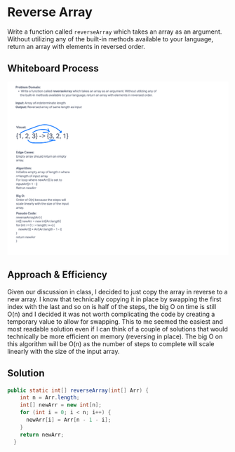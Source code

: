 # Reverse Array
Write a function called `reverseArray` which takes an array as an argument. Without utilizing any of the built-in methods available to your language, return an array with elements in reversed order.

## Whiteboard Process
![Whiteboard](arrayReverse.png)

## Approach & Efficiency

Given our discussion in class, I decided to just copy the array in reverse to a new array.  I know that technically copying it in place by swapping the first index with the last and so on is half of the steps, the big O on time is still O(n) and I decided it was not worth complicating the code by creating a temporary value to allow for swapping.  This to me seemed the easiest and most readable solution even if I can think of a couple of solutions that would technically be more efficient on memory (reversing in place).
The big O on this algorithm will be O(n) as the number of steps to complete will scale linearly with the size of the input array.

## Solution
```java
public static int[] reverseArray(int[] Arr) {
    int n = Arr.length;
    int[] newArr = new int[n];
    for (int i = 0; i < n; i++) {
      newArr[i] = Arr[n - 1 - i];
    }
    return newArr;
  }
  ```
